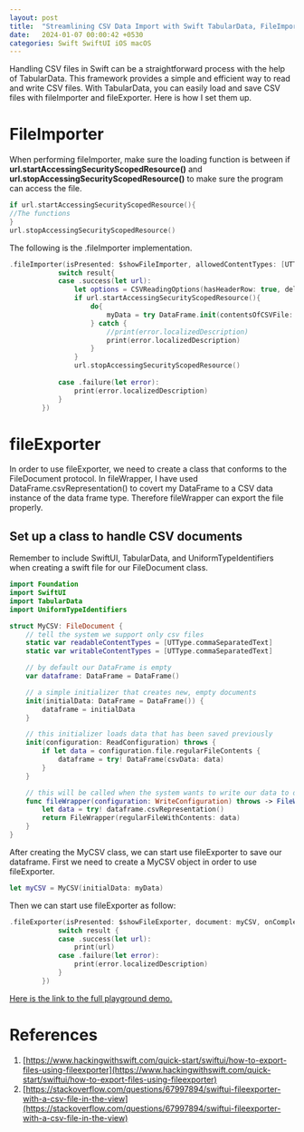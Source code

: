 ```yaml
---
layout: post
title:  "Streamlining CSV Data Import with Swift TabularData, FileImporter and FileExporter"
date:   2024-01-07 00:00:42 +0530
categories: Swift SwiftUI iOS macOS
---
```

Handling CSV files in Swift can be a straightforward process with the help of TabularData. This framework provides a simple and efficient way to read and write CSV files. With TabularData, you can easily load and save CSV files with fileImporter and fileExporter. Here is how I set them up.

# FileImporter
When performing fileImporter, make sure the loading function is between if **url.startAccessingSecurityScopedResource()** and **url.stopAccessingSecurityScopedResource()** to make sure the program can access the file.

```swift
if url.startAccessingSecurityScopedResource(){
//The functions
}
url.stopAccessingSecurityScopedResource()
```

The following is the .fileImporter implementation.

```swift
.fileImporter(isPresented: $showFileImporter, allowedContentTypes: [UTType.commaSeparatedText], onCompletion: { result in
            switch result{
            case .success(let url):
                let options = CSVReadingOptions(hasHeaderRow: true, delimiter: ",") //getting file permission
                if url.startAccessingSecurityScopedResource(){
                    do{
                        myData = try DataFrame.init(contentsOfCSVFile: url, options:options)
                    } catch {
                        //print(error.localizedDescription)
                        print(error.localizedDescription)
                    }
                }
                url.stopAccessingSecurityScopedResource()
                
            case .failure(let error):
                print(error.localizedDescription)
            }
        })
```

# fileExporter

In order to use fileExporter, we need to create a class that conforms to the FileDocument protocol. In fileWrapper, I have used DataFrame.csvRepresentation() to covert my DataFrame to a CSV data instance of the data frame type. Therefore fileWrapper can export the file properly.

## Set up a class to handle CSV documents
Remember to include SwiftUI, TabularData, and UniformTypeIdentifiers when creating a swift file for our FileDocument class.

```swift
import Foundation
import SwiftUI
import TabularData
import UniformTypeIdentifiers

struct MyCSV: FileDocument {
    // tell the system we support only csv files
    static var readableContentTypes = [UTType.commaSeparatedText]
    static var writableContentTypes = [UTType.commaSeparatedText]

    // by default our DataFrame is empty
    var dataframe: DataFrame = DataFrame()

    // a simple initializer that creates new, empty documents
    init(initialData: DataFrame = DataFrame()) {
        dataframe = initialData
    }

    // this initializer loads data that has been saved previously
    init(configuration: ReadConfiguration) throws {
        if let data = configuration.file.regularFileContents {
            dataframe = try! DataFrame(csvData: data)
        }
    }

    // this will be called when the system wants to write our data to disk
    func fileWrapper(configuration: WriteConfiguration) throws -> FileWrapper {
        let data = try! dataframe.csvRepresentation()
        return FileWrapper(regularFileWithContents: data)
    }
}
```

After creating the MyCSV class, we can start use fileExporter to save our dataframe. First we need to create a MyCSV object in order to use fileExporter.

```swift
let myCSV = MyCSV(initialData: myData)
```

Then we can start use fileExporter as follow:

```swift
.fileExporter(isPresented: $showFileExporter, document: myCSV, onCompletion: {result in
            switch result {
            case .success(let url):
                print(url)
            case .failure(let error):
                print(error.localizedDescription)
            }
        })
```
[Here is the link to the full playground demo.](https://github.com/hsuanchunlin/MediumDemo/blob/main/TabularDatafileImporter-MacOS.playground/Contents.swift)

# References
1. [https://www.hackingwithswift.com/quick-start/swiftui/how-to-export-files-using-fileexporter](https://www.hackingwithswift.com/quick-start/swiftui/how-to-export-files-using-fileexporter)
2. [https://stackoverflow.com/questions/67997894/swiftui-fileexporter-with-a-csv-file-in-the-view](https://stackoverflow.com/questions/67997894/swiftui-fileexporter-with-a-csv-file-in-the-view)